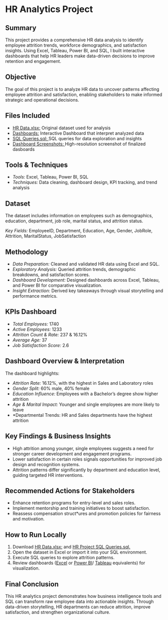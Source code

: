 # HR Analytics Project

## Summary
This project provides a comprehensive HR data analysis to identify employee attrition trends, workforce demographics, and satisfaction insights. Using Excel, Tableau, Power BI, and SQL, I built interactive dashboards that help HR leaders make data-driven decisions to improve retention and engagement.

## Objective
The goal of this project is to analyze HR data to uncover patterns affecting employee attrition and satisfaction, enabling stakeholders to make informed strategic and operational decisions.

## Files Included
- <a href="https://github.com/thisissayra/HR-Analytics-Project-/blob/Data-Set/HR%20Data.xlsx"> HR Data.xlsx:</a> Original dataset used for analysis
- <a href="https://github.com/thisissayra/HR-Analytics-Project-/tree/Dashboards"> Dashboards:</a> Interactive Dashboard that interpret analyzed data
- <a href="https://github.com/thisissayra/HR-Analytics-Project-/blob/SQL/HR%20Project%20SQL%20Queries.sql"> SQL Queries.sql: <a/> SQL queries for data exploration and insights
- <a href="https://github.com/thisissayra/HR-Analytics-Project-/tree/Dashboard-Screenshots"> Dashboard Screenshots: <a/> High-resolution screenshot of finalized dasboards


## Tools & Techniques
- *Tools:* Excel, Tableau, Power BI, SQL
- *Techniques:* Data cleaning, dashboard design, KPI tracking, and trend analysis

## Dataset
The dataset includes information on employees such as demographics, education, department, job role, marital status, and attrition status.

*Key Fields:*
EmployeeID, Department, Education, Age, Gender, JobRole, Attrition, MaritalStatus, JobSatisfaction

## Methodology
- *Data Preparation:* Cleaned and validated HR data using Excel and SQL.
- *Exploratory Analysis:* Queried attrition trends, demographic breakdowns, and satisfaction scores.
- *Dashboard Development:* Designed dashboards across Excel, Tableau, and Power BI for comparative visualization.
- *Insight Extraction:* Derived key takeaways through visual storytelling and performance metrics.

## KPIs Dashboard
- *Total Employees:* 1740
- *Active Employees:* 1233
- *Attrition Count & Rate:* 237 & 16.12%
- *Average Age:* 37
- *Job Satisfaction Score:* 2.6

## Dashboard Overview & Interpretation
The dashboard highlights:
- *Attrition Rate:* 16.12%, with the highest in Sales and Laboratory roles
- *Gender Split:* 60% male, 40% female
- *Education Influence:* Employees with a Bachelor’s degree show higher attrition
- *Age & Marital Impact:* Younger and single employees are more likely to leave
- *Departmental Trends: HR and Sales departments have the highest attrition

## Key Findings & Business Insights
- High attrition among younger, single employees suggests a need for stronger career development and engagement programs.
- Lower satisfaction in certain roles signals opportunities for improved job design and recognition systems.
- Attrition patterns differ significantly by department and education level, guiding targeted HR interventions.

## Recommended Actions for Stakeholders
- Enhance retention programs for entry-level and sales roles.
- Implement mentorship and training initiatives to boost satisfaction.
- Reassess compensation struct*ures and promotion policies for fairness and motivation.

## How to Run Locally
1. Download <a href="https://github.com/thisissayra/HR-Analytics-Project-/blob/Data-Set/HR%20Data.xlsx"> HR Data.xlsx:</a> and <a href="https://github.com/thisissayra/HR-Analytics-Project-/blob/SQL/HR%20Project%20SQL%20Queries.sql"> HR Project SQL Queries.sql.<a/>
2. Open the dataset in Excel or import it into your SQL environment.
3. Execute SQL queries to explore attrition patterns.
4. Review dashboards (<a href="https://github.com/thisissayra/HR-Analytics-Project-/blob/Dashboards/HR%20Dashboard_VIEW_ONLY.xlsx">Excel<a/> or <a href="https://github.com/thisissayra/HR-Analytics-Project-/blob/Dashboards/HR%20Project.pbix"> Power BI<a/>/ <a href="https://github.com/thisissayra/HR-Analytics-Project-/blob/Dashboards/HR%20Dashboard.twb"> Tableau<a/> equivalents) for visualization.

## Final Conclusion
This HR analytics project demonstrates how business intelligence tools and SQL can transform raw employee data into actionable insights. Through data-driven storytelling, HR departments can reduce attrition, improve satisfaction, and strengthen organizational culture.
